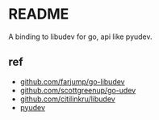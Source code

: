 # README
A binding to libudev for go, api like pyudev.

## ref
- [github.com/farjump/go-libudev](https://github.com/farjump/go-libudev)
- [github.com/scottgreenup/go-udev](https://github.com/scottgreenup/go-udev)
- [github.com/citilinkru/libudev](https://github.com/citilinkru/libudev)
- [pyudev](https://pyudev.readthedocs.io/)